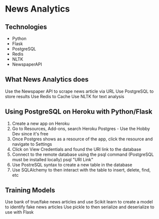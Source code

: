# News Analytics

## Technologies
- Python
- Flask
- PostgreSQL
- Redis
- NLTK
- NewspaperAPI

## What News Analytics does
Use the Newspaper API to scrape news article via URL
Use PostgreSQL to store results
Use Redis to Cache
Use NLTK for text analysis

## Using PostgreSQL on Heroku with Python/Flask
1. Create a new app on Heroku
2. Go to Resources, Add-ons, search Heroku Postgres - Use the Hobby Dev since it's free
3. Once Postgres shows as a resource of the app, click the resource and navigate to Settings
4. Click on View Credentials and found the URI link to the database
5. Connect to the remote database using the psql command (PostgreSQL must be installed locally) psql "URI Link"
6. Use PostreSQL syntax to create a new table in the database
7. Use SQLAlchemy to then interact with the table to insert, delete, find, etc

## Training Models
Use bank of true/fake news articles and use Scikit learn to create a model to identify fake news articles
Use pickle to then serialize and deserialize to use with Flask